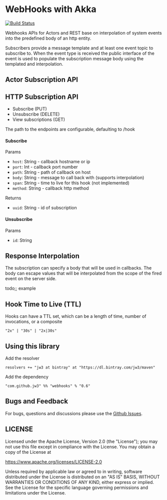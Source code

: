 WebHooks with Akka
==========================
[![Build Status](https://travis-ci.org/jw3/webhooks.svg?branch=master)](https://travis-ci.org/jw3/webhooks)

Webhooks APIs for Actors and REST base on interpolation of system events into the predefined body of an http entity.

Subscribers provide a message template and at least one event topic to subscribe to.  When the event type is received the public interface of the event is used to populate the subscription message body using the templated and interpolation.

## Actor Subscription API

## HTTP Subscription API

- Subscribe (PUT)
- Unsubscribe (DELETE)
- View subscriptions (GET)

The path to the endpoints are configurable, defaulting to /hook

#### Subscribe

Params
  - `host`: String - callback hostname or ip
  - `port`: Int    - callback port number
  - `path`: String - path of callback on host
  - `body`: String - message to call back with (supports interpolation)
  - `span`: String - time to live for this hook (not implemented)
  - `method`: String - callback http method

Returns
  - `uuid`: String - id of subscription

#### Unsubscribe

Params
  - `id`: String


## Response Interpolation

The subscription can specify a body that will be used in callbacks.
The body can escape values that will be interpolated from the scope of the fired event on the server side.

todo;; example

## Hook Time to Live (TTL)

Hooks can have a TTL set, which can be a length of time, number of invocations, or a composite

```"2x" | "30s" | "2x|30s"```

## Using this library

Add the resolver

```resolvers += "jw3 at bintray" at "https://dl.bintray.com/jw3/maven"```

Add the dependency

```"com.github.jw3" %% "webhooks" % "0.6"```

## Bugs and Feedback

For bugs, questions and discussions please use the [Github Issues](https://github.com/jw3/webhooks/issues).

## LICENSE

Licensed under the Apache License, Version 2.0 (the "License");
you may not use this file except in compliance with the License.
You may obtain a copy of the License at

<https://www.apache.org/licenses/LICENSE-2.0>

Unless required by applicable law or agreed to in writing, software
distributed under the License is distributed on an "AS IS" BASIS,
WITHOUT WARRANTIES OR CONDITIONS OF ANY KIND, either express or implied.
See the License for the specific language governing permissions and
limitations under the License.
